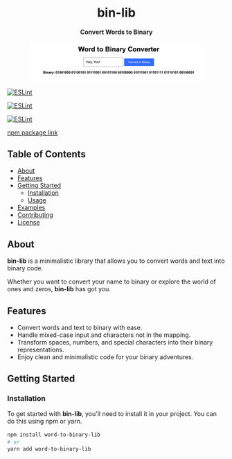 <h1 align="center">bin-lib</h1>
<p align="center">
  <strong>Convert Words to Binary</strong>
</p>

<p align="center">
  <img src="lib.png" alt="Binary Code" width="400">
</p>

[<img src="https://img.shields.io/badge/ESLint-Passed-brightgreen" alt="ESLint">](https://www.npmjs.com/package/@sharshar/word-to-bin-lib)

[<img src="https://img.shields.io/badge/npm-v1.1.2-blue" alt="ESLint">](https://www.npmjs.com/package/@sharshar/word-to-bin-lib)

[<img src="https://img.shields.io/badge/license-MIT-blue" alt="ESLint">](https://www.npmjs.com/package/@sharshar/word-to-bin-lib)

[npm package link](https://www.npmjs.com/package/@sharshar/word-to-bin-lib)

## Table of Contents

- [About](#about)
- [Features](#features)
- [Getting Started](#getting-started)
  - [Installation](#installation)
  - [Usage](#usage)
- [Examples](#examples)
- [Contributing](#contributing)
- [License](#license)

## About

**bin-lib** is a minimalistic library that allows you to convert words and text into binary code. 

Whether you want to convert your name to binary or explore the world of ones and zeros, **bin-lib** has got you.

## Features

- Convert words and text to binary with ease.
- Handle mixed-case input and characters not in the mapping.
- Transform spaces, numbers, and special characters into their binary representations.
- Enjoy clean and minimalistic code for your binary adventures.

## Getting Started

### Installation

To get started with **bin-lib**, you'll need to install it in your project. You can do this using npm or yarn.

```bash
npm install word-to-binary-lib
# or
yarn add word-to-binary-lib
